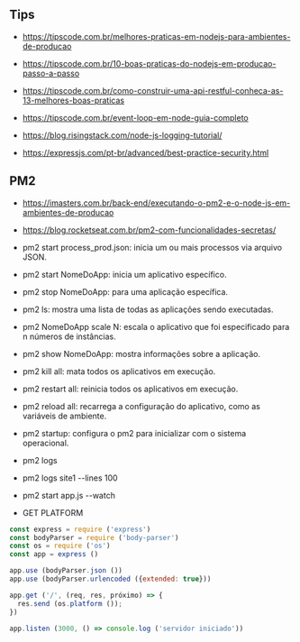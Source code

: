 ## Tips
- https://tipscode.com.br/melhores-praticas-em-nodejs-para-ambientes-de-producao
- https://tipscode.com.br/10-boas-praticas-do-nodejs-em-producao-passo-a-passo
- https://tipscode.com.br/como-construir-uma-api-restful-conheca-as-13-melhores-boas-praticas
- https://tipscode.com.br/event-loop-em-node-guia-completo


- https://blog.risingstack.com/node-js-logging-tutorial/
- https://expressjs.com/pt-br/advanced/best-practice-security.html

## PM2
- https://imasters.com.br/back-end/executando-o-pm2-e-o-node-js-em-ambientes-de-producao
- https://blog.rocketseat.com.br/pm2-com-funcionalidades-secretas/
- pm2 start process_prod.json: inicia um ou mais processos via arquivo JSON.
- pm2 start NomeDoApp: inicia um aplicativo específico.
- pm2 stop NomeDoApp: para uma aplicação específica.
- pm2 ls: mostra uma lista de todas as aplicações sendo executadas.
- pm2 NomeDoApp scale N: escala o aplicativo que foi especificado para n números de instâncias.
- pm2 show NomeDoApp: mostra informações sobre a aplicação.
- pm2 kill all: mata todos os aplicativos em execução.
- pm2 restart all: reinicia todos os aplicativos em execução.
- pm2 reload all: recarrega a configuração do aplicativo, como as variáveis de ambiente.
- pm2 startup: configura o pm2 para inicializar com o sistema operacional.
- pm2 logs
- pm2 logs site1 --lines 100
- pm2 start app.js --watch

- GET PLATFORM
```js
const express = require ('express')
const bodyParser = require ('body-parser') 
const os = require ('os')
const app = express ()

app.use (bodyParser.json ())
app.use (bodyParser.urlencoded ({extended: true}))

app.get ('/', (req, res, próximo) => { 
  res.send (os.platform ()); 
})

app.listen (3000, () => console.log ('servidor iniciado')) 
```